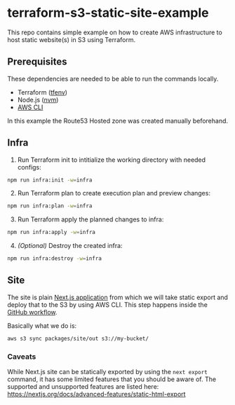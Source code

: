 # terraform-s3-static-site-example

This repo contains simple example on how to create AWS infrastructure to host static website(s) in S3 using Terraform.

## Prerequisites

These dependencies are needed to be able to run the commands locally.

- Terraform ([tfenv](https://github.com/tfutils/tfenv))
- Node.js ([nvm](https://github.com/nvm-sh/nvm))
- [AWS CLI](https://aws.amazon.com/cli/)

In this example the Route53 Hosted zone was created manually beforehand.

## Infra

1. Run Terraform init to intitialize the working directory with needed configs:

```bash
npm run infra:init -w=infra
```

2. Run Terraform plan to create execution plan and preview changes:

```bash
npm run infra:plan -w=infra
```

3. Run Terraform apply the planned changes to infra:

```bash
npm run infra:apply -w=infra
```

4. *(Optional)* Destroy the created infra:

```bash
npm run infra:destroy -w=infra
```

## Site

The site is plain [Next.js application](https://nextjs.org/) from which we will take static export and deploy that to the S3 by using AWS CLI. This step happens inside the [GitHub workflow](./.github/workflows/site.yml).

Basically what we do is:

```bash
aws s3 sync packages/site/out s3://my-bucket/
```

### Caveats

While Next.js site can be statically exported by using the `next export` command, it has some limited features that you should be aware of. The supported and unsupported features are listed here: https://nextjs.org/docs/advanced-features/static-html-export
